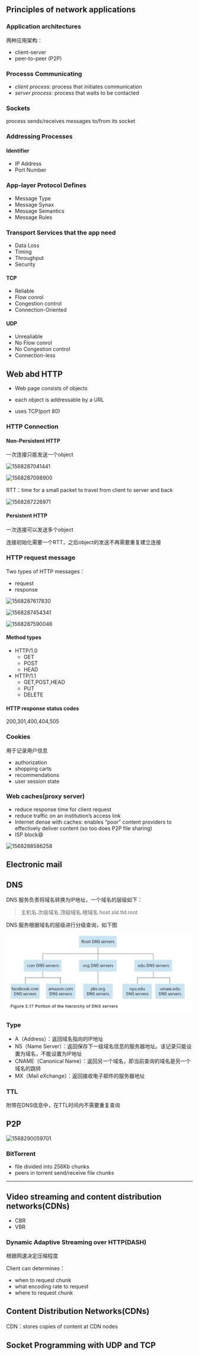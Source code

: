 ## Principles of network applications

### Application architectures

两种应用架构：

- client-server
- peer-to-peer (P2P)



### Processs Communicating

- *client process:* process that initiates communication
- *server process:* process that waits to be contacted

### Sockets

process sends/receives messages to/from its socket

### Addressing Processes

#### Identifier

- IP Address
- Port Number

### App-layer Protocol Defines

- Message Type
- Message Synax
- Message Semantics
- Message Rules



### Transport Services that the app need

- Data Loss
- Timing
- Throughput
- Security

#### TCP

- Reliable
- Flow conrol
- Congestion control
- Connection-Oriented

#### UDP

- Unrealiable
- No Flow conrol
- No Congestion control
- Connection-less

## Web abd HTTP

- Web page consists of objects
- each object is addressable by a URL

- uses TCP(port 80)

### HTTP Connection

#### Non-Persistent HTTP

一次连接只能发送一个object

![1568287041441](ch2.assets/1568287041441.png)

![1568287098900](ch2.assets/1568287098900.png)

RTT：time for a small packet to travel from client to server and back

![1568287226971](ch2.assets/1568287226971.png)

#### Persistent HTTP

一次连接可以发送多个object

连接初始化需要一个RTT，之后object的发送不再需要重复建立连接



### HTTP request message

Two types of HTTP messages：

- request
- response

![1568287617830](ch2.assets/1568287617830.png)

![1568287454341](ch2.assets/1568287454341.png)

![1568287590046](ch2.assets/1568287590046.png)

#### Method types

- HTTP/1.0
  - GET
  - POST
  - HEAD
- HTTP/1.1
  - GET,POST,HEAD
  - PUT
  - DELETE

#### HTTP response status codes

200,301,400,404,505

### Cookies

用于记录用户信息

- authorization
- shopping carts
- recommendations
- user session state

### Web caches(proxy server)

- reduce response time for client request
- reduce traffic on an institution’s access link
- Internet dense with caches: enables “poor” content providers to effectively deliver content (so too does P2P file sharing)
- ISP block:smile:

![1568288586258](ch2.assets/1568288586258.png)



## Electronic mail

## DNS

DNS 服务负责将域名转换为IP地址，一个域名的层级如下：

>主机名.次级域名.顶级域名.根域名
>host.sld.tld.root

DNS 服务根据域名的层级进行分级查询，如下图

![image-20191211090800508](ch2.assets/image-20191211090800508.png)

### Type

- A（Address）：返回域名指向的IP地址
- NS（Name Server）：返回保存下一级域名信息的服务器地址。该记录只能设置为域名，不能设置为IP地址
- CNAME（Canonical Name）：返回另一个域名，即当前查询的域名是另一个域名的跳转
- MX（Mail eXchange）：返回接收电子邮件的服务器地址

### TTL

附带在DNS信息中，在TTL时间内不需要重复查询

## P2P

![1568290059701](ch2.assets/1568290059701.png)

### BitTorrent

- file divided into 256Kb chunks
- peers in torrent send/receive file chunks



---

## Video streaming and content distribution networks(CDNs)

- CBR
- VBR

### Dynamic Adaptive Streaming over HTTP(DASH)

根据网速决定压缩程度

Client can determines：

- when to request chunk
- what encoding rate to request
- where to request chunk

## Content Distribution Networks(CDNs)

CDN：stores copies of content at CDN nodes

## Socket Programming with UDP and TCP

